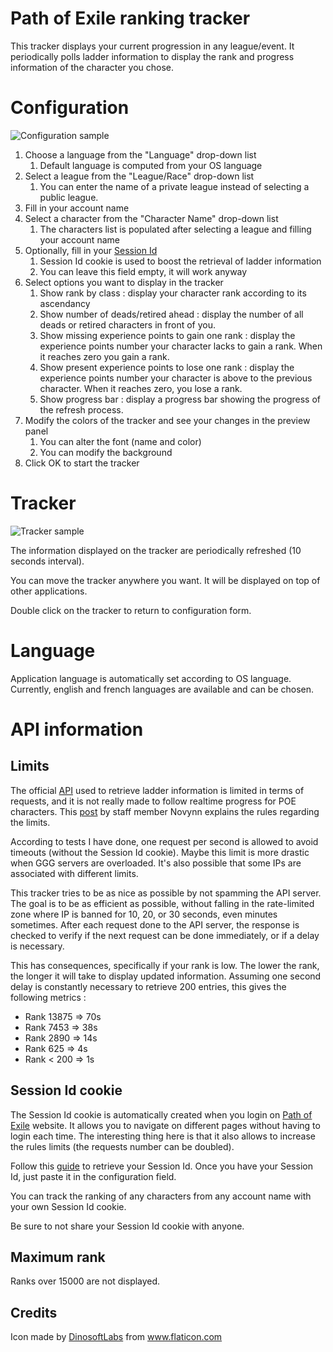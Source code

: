 # Path of Exile ranking tracker #

This tracker displays your current progression in any league/event.
It periodically polls ladder information to display the rank and progress information of the character you chose.

# Configuration #

![Configuration sample](https://i.imgur.com/ErYUusM.png)

1. Choose a language from the "Language" drop-down list
   1. Default language is computed from your OS language
2. Select a league from the "League/Race" drop-down list
   1. You can enter the name of a private league instead of selecting a public league.
2. Fill in your account name
3. Select a character from the "Character Name" drop-down list
   1. The characters list is populated after selecting a league and filling your account name
4. Optionally, fill in your [Session Id](#session-id-cookie "Goto Session Id information")
   1. Session Id cookie is used to boost the retrieval of ladder information
   2. You can leave this field empty, it will work anyway
5. Select options you want to display in the tracker
   1. Show rank by class : display your character rank according to its ascendancy
   2. Show number of deads/retired ahead : display the number of all deads or retired characters in front of you.
   3. Show missing experience points to gain one rank : display the experience points number your character lacks to gain a rank. When it reaches zero you gain a rank.
   4. Show present experience points to lose one rank : display the experience points number your character is above to the previous character. When it reaches zero, you lose a rank.
   5. Show progress bar : display a progress bar showing the progress of the refresh process.
6. Modify the colors of the tracker and see your changes in the preview panel
   1. You can alter the font (name and color)
   2. You can modify the background
7. Click OK to start the tracker


# Tracker #

![Tracker sample](https://i.imgur.com/YTme2bc.png)

The information displayed on the tracker are periodically refreshed (10 seconds interval).

You can move the tracker anywhere you want. It will be displayed on top of other applications.

Double click on the tracker to return to configuration form.

# Language #

Application language is automatically set according to OS language.
Currently, english and french languages are available and can be chosen.

# API information #

## Limits ##
The official [API](https://www.pathofexile.com/developer/docs/api) used to retrieve ladder information is limited in terms of requests, and it is not really made to follow realtime progress for POE characters.
This [post](https://www.pathofexile.com/forum/view-thread/2079853/filter-account-type/staff) by staff member Novynn explains the rules regarding the limits.

According to tests I have done, one request per second is allowed to avoid timeouts (without the Session Id cookie). Maybe this limit is more drastic when GGG servers are overloaded.
It's also possible that some IPs are associated with different limits.

This tracker tries to be as nice as possible by not spamming the API server. The goal is to be as efficient as possible, without falling in the rate-limited zone where IP is banned for 10, 20, or 30 seconds, even minutes sometimes.
After each request done to the API server, the response is checked to verify if the next request can be done immediately, or if a delay is necessary.

This has consequences, specifically if your rank is low. The lower the rank, the longer it will take to display updated information.
Assuming one second delay is constantly necessary to retrieve 200 entries, this gives the following metrics :
* Rank 13875 => 70s
* Rank 7453  => 38s
* Rank 2890  => 14s
* Rank 625   => 4s
* Rank < 200 => 1s

## Session Id cookie ##

The Session Id cookie is automatically created when you login on [Path of Exile](https://www.pathofexile.com) website.
It allows you to navigate on different pages without having to login each time.
The interesting thing here is that it also allows to increase the rules limits (the requests number can be doubled).

Follow this [guide](https://github.com/Stickymaddness/Procurement/wiki/SessionID) to retrieve your Session Id.
Once you have your Session Id, just paste it in the configuration field.

You can track the ranking of any characters from any account name with your own Session Id cookie.

Be sure to not share your Session Id cookie with anyone.

## Maximum rank ##

Ranks over 15000 are not displayed.

## Credits ##

Icon made by [DinosoftLabs](https://www.flaticon.com/authors/dinosoftlabs) from www.flaticon.com 
